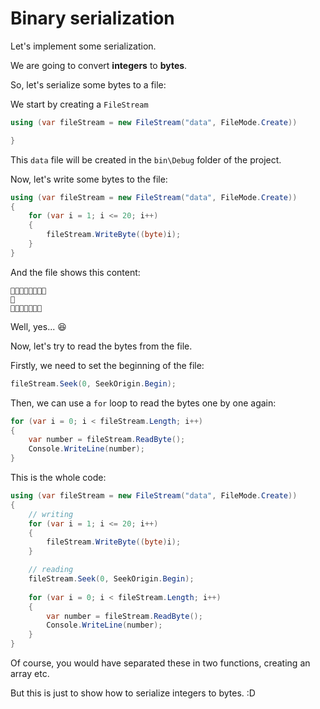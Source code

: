 # Binary serialization

Let's implement some serialization.

We are going to convert **integers** to **bytes**.

So, let's serialize some bytes to a file:

We start by creating a `FileStream`

``` csharp
using (var fileStream = new FileStream("data", FileMode.Create))

}
```

This `data` file will be created in the `bin\Debug` folder of the project.

Now, let's write some bytes to the file:

``` csharp
using (var fileStream = new FileStream("data", FileMode.Create))
{
    for (var i = 1; i <= 20; i++)
    {
        fileStream.WriteByte((byte)i);
    }
}
```

And the file shows this content: 

```
	


```

Well, yes... :satisfied:

Now, let's try to read the bytes from the file.

Firstly, we need to set the beginning of the file:

``` csharp
fileStream.Seek(0, SeekOrigin.Begin);
```

Then, we can use a `for` loop to read the bytes one by one again:

``` csharp
for (var i = 0; i < fileStream.Length; i++)
{
    var number = fileStream.ReadByte();
    Console.WriteLine(number);
}
```

This is the whole code:

``` csharp
using (var fileStream = new FileStream("data", FileMode.Create))
{
    // writing
    for (var i = 1; i <= 20; i++)
    {
        fileStream.WriteByte((byte)i);
    }

    // reading
    fileStream.Seek(0, SeekOrigin.Begin);
    
    for (var i = 0; i < fileStream.Length; i++)
    {
        var number = fileStream.ReadByte();
        Console.WriteLine(number);
    }
}
```

Of course, you would have separated these in two functions, creating an array etc. 

But this is just to show how to serialize integers to bytes. :D
